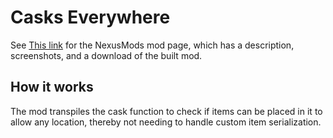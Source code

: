 # Casks Everywhere


See [This link](http://www.nexusmods.com/stardewvalley/mods/2994) for the NexusMods mod page, which has a description, screenshots, and a download of the built mod.

## How it works

The mod transpiles the cask function to check if items can be placed in it to allow any location, thereby not needing to handle custom item serialization.